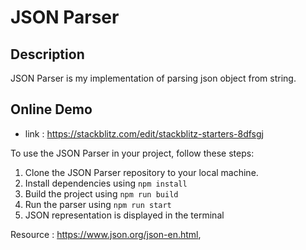 # JSON Parser

## Description

JSON Parser is my implementation of parsing json object from string.

## Online Demo

- link : https://stackblitz.com/edit/stackblitz-starters-8dfsgj

To use the JSON Parser in your project, follow these steps:

1. Clone the JSON Parser repository to your local machine.
2. Install dependencies using `npm install`
3. Build the project using `npm run build`
4. Run the parser using `npm run start`
5. JSON representation is displayed in the terminal

Resource : https://www.json.org/json-en.html,
